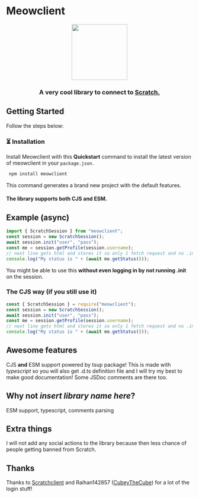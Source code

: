 
# Meowclient 

<p align= "center">
<img src="https://www.linkpicture.com/q/cute-cat-face-outline-icon-vector-illustration-148856151-removebg-preview-1.png" width="150px">
 </p>
 
<h3 align="center"> A very cool library to connect to <a href="https://scratch.mit.edu/">Scratch.</a>  </h3>




##  Getting Started

Follow the steps below:

###  ⏳ Installation

Install Meowclient with this **Quickstart** command to install the latest version of meowclient in your `package.json`.

```bash
 npm install meowclient
```

This command generates a brand new project with the default features.
#### The library supports both CJS and ESM.

## Example (async)

```javascript
import { ScratchSession } from "meowclient";
const session = new ScratchSession();
await session.init("user", "pass");
const me = session.getProfile(session.username);
// next line gets html and stores it so only 1 fetch request and no .init function - recreate the object to reset it
console.log("My status is " + (await me.getStatus()));
```

You might be able to use this **without even logging in by not running .init** on the session.

### The CJS way (if you still use it)

```js
const { ScratchSession } = require("meowclient");
const session = new ScratchSession();
await session.init("user", "pass");
const me = session.getProfile(session.username);
// next line gets html and stores it so only 1 fetch request and no .init function - recreate the object to reset it
console.log("My status is " + (await me.getStatus()));
```

## Awesome features

CJS **and** ESM support powered by tsup package!
This is made with _typescript_ so you will also get .d.ts definition file and I will try my best to make good documentation! Some JSDoc comments are there too.

## Why not _insert library name here_?

ESM support, typescript, comments parsing

## Extra things

I will not add any social actions to the library because then less chance of people getting banned from Scratch.

## Thanks

Thanks to [Scratchclient](https://github.com/CubeyTheCube/scratchclient) and Raihan142857 ([CubeyTheCube](https://github.com/CubeyTheCube)) for a lot of the login stuff!


